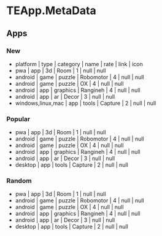 # TEApp.MetaData
## Apps
### New
- platform          | type | category | name      | rate | link | icon
- pwa               | app  | 3d       | Room      | 1    | null | null
- android           | game | puzzle   | Robomotor | 4    | null | null
- android           | game | puzzle   | OX        | 4    | null | null
- android           | app  | graphics | Rangineh  | 4    | null | null
- android           | app  | ar       | Decor     | 3    | null | null
- windows,linux,mac | app  | tools    | Capture   | 2    | null | null

### Popular
- pwa     | app  | 3d       | Room      | 1 | null | null
- android | game | puzzle   | Robomotor | 4 | null | null
- android | game | puzzle   | OX        | 4 | null | null
- android | app  | graphics | Rangineh  | 4 | null | null
- android | app  | ar       | Decor     | 3 | null | null
- desktop | app  | tools    | Capture   | 2 | null | null

### Random
- pwa     | app  | 3d       | Room      | 1 | null | null
- android | game | puzzle   | Robomotor | 4 | null | null
- android | game | puzzle   | OX        | 4 | null | null
- android | app  | graphics | Rangineh  | 4 | null | null
- android | app  | ar       | Decor     | 3 | null | null
- desktop | app  | tools    | Capture   | 2 | null | null
